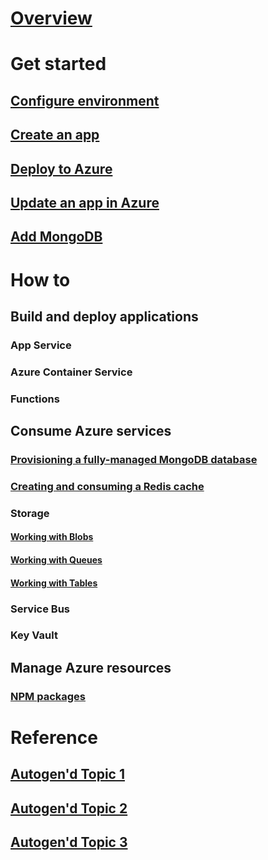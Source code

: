 # [Overview](index.md)

# Get started

## [Configure environment](get-started-setup.md)
## [Create an app](get-started-create-node-app.md)
## [Deploy to Azure](get-started-deploy-to-azure.md)
## [Update an app in Azure](get-started-updates.md)
## [Add MongoDB](get-started-mongodb.md)

# How to

## Build and deploy applications
### App Service
### Azure Container Service
### Functions

## Consume Azure services

### [Provisioning a fully-managed MongoDB database](/azure/documentdb/documentdb-nodejs-application?toc=/node-sandbox/toc.json&bc=/node-sandbox/breadcrumb/toc.json)

### [Creating and consuming a Redis cache](/azure/redis-cache/cache-nodejs-get-started?toc=/node-sandbox/toc.json&bc=/node-sandbox/breadcrumb/toc.json)

### Storage
#### [Working with Blobs](/azure/storage/storage-nodejs-how-to-use-blob-storage?toc=/node-sandbox/toc.json&bc=/node-sandbox/breadcrumb/toc.json)
#### [Working with Queues](/azure/storage/storage-nodejs-how-to-use-queues?toc=/node-sandbox/toc.json&bc=/node-sandbox/breadcrumb/toc.json)
#### [Working with Tables](/azure/storage/storage-nodejs-how-to-use-table-storage?toc=/node-sandbox/toc.json&bc=/node-sandbox/breadcrumb/toc.json)

### Service Bus

### Key Vault

## Manage Azure resources

### [NPM packages](packages.md)

# Reference
## [Autogen'd Topic 1](#)
## [Autogen'd Topic 2](#)
## [Autogen'd Topic 3](#)
